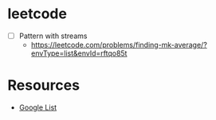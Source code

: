 # leetcode
- [ ] Pattern with streams
  * https://leetcode.com/problems/finding-mk-average/?envType=list&envId=rftqo85t
     
# Resources
- [Google List](https://drive.google.com/drive/folders/11Z9EevCGXoAUHaBt9b6lhNhlcNkprs4l)
